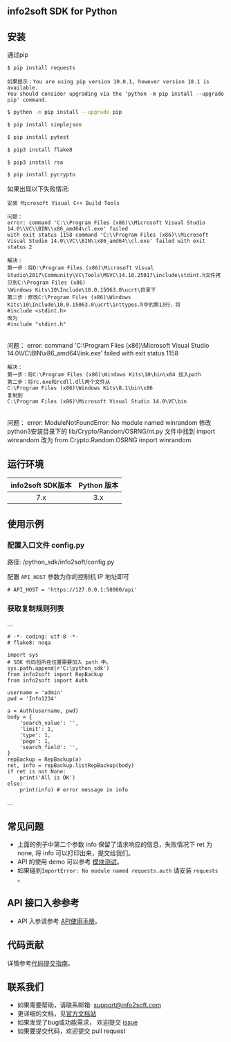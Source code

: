 

## info2soft SDK for Python

## 安装

通过pip


```bash
$ pip install requests
```
    如果提示：You are using pip version 10.0.1, however version 18.1 is available.
    You should consider upgrading via the 'python -m pip install --upgrade pip' command.

```bash
$ python -m pip install --upgrade pip
```

```bash
$ pip install simplejson

$ pip install pytest

$ pip3 install flake8

$ pip3 install rsa

$ pip install pycrypto

```


如果出现以下失败情况:

    安装 Microsoft Visual C++ Build Tools
    
    问题：
    error: command 'C:\\Program Files (x86)\\Microsoft Visual Studio 14.0\\VC\\BIN\\x86_amd64\cl.exe' failed 
    with exit status 1158 command 'C:\\Program Files (x86)\\Microsoft Visual Studio 14.0\\VC\\BIN\\x86_amd64\\cl.exe' failed with exit status 2
    
    解决：
    第一步：将D:\Program Files (x86)\Microsoft Visual Studio\2017\Community\VC\Tools\MSVC\14.10.25017\include\stdint.h文件拷贝到C:\Program Files (x86)
    \Windows Kits\10\Include\10.0.15063.0\ucrt\目录下
    第二步：修改C:\Program Files (x86)\Windows Kits\10\Include\10.0.15063.0\ucrt\inttypes.h中的第13行，将
    #include <stdint.h>
    改为
    #include "stdint.h"


​    
    问题：
    error: command 'C:\\Program Files (x86)\\Microsoft Visual Studio 14.0\\VC\\BIN\\x86_amd64\\link.exe' failed with exit status 1158
    
    解决：
    第一步：将C:\Program Files (x86)\Windows Kits\10\bin\x64 加入path
    第二步：将rc.exe和rcdll.dll两个文件从
    C:\Program Files (x86)\Windows Kits\8.1\bin\x86
    复制到
    C:\Program Files (x86)\Microsoft Visual Studio 14.0\VC\bin


​    
    问题：
    error: ModuleNotFoundError: No module named winrandom
    修改python3安装目录下的 lib/Crypto/Random/OSRNG/nt.py 文件中找到
    import winrandom
    改为
    from Crypto.Random.OSRNG import winrandom

## 运行环境

| info2soft SDK版本 | Python 版本 |
|:--------------------:|:---------------------------:|
|          7.x         |          3.x|


## 使用示例

###   配置入口文件 config.py

路径: /python_sdk/info2soft/config.py

配置 `API_HOST` 参数为你的控制机 IP 地址即可

    # API_HOST = 'https://127.0.0.1:58080/api'
    

###  获取复制规则列表

...

    # -*- coding: utf-8 -*-
    # flake8: noqa
    
    import sys
    # SDK 代码包所在位置需要加入 path 中。
    sys.path.append(r'C:\python_sdk')
    from info2soft import RepBackup
    from info2soft import Auth
    
    username = 'admin'
    pwd = 'Info1234'
    
    a = Auth(username, pwd)
    body = {
        'search_value': '',
        'limit': 1,
        'type': 1,
        'page': 1,
        'search_field': '',
    }
    repBackup = RepBackup(a)
    ret, info = repBackup.listRepBackup(body)
    if ret is not None:
        print('All is OK')
    else:
        print(info) # error message in info

...

## 常见问题

- 上面的例子中第二个参数 info 保留了请求响应的信息，失败情况下 ret 为 none, 将 info 可以打印出来，提交给我们。
- API 的使用 demo 可以参考 [模块测试](https://code.info2soft.com/web/sdk/python-sdk/tree/develop/info2soft/resource/test)。
- 如果碰到`ImportError: No module named requests.auth` 请安装 `requests` 。


##  API 接口入参参考
- API 入参请参考 [API使用手册](https://i2up-api-doc.info2soft.com/apiref/)。


## 代码贡献

详情参考[代码提交指南](CONTRIBUTING.md)。

## 联系我们

- 如果需要帮助，请联系邮箱: support@info2soft.com
- 更详细的文档，见[官方文档站](https://code.info2soft.com/web/sdk/python-sdk)
- 如果发现了bug或功能需求， 欢迎提交 [issue](https://github.com/info2soft/i2up-python-sdk/issues)
- 如果要提交代码，欢迎提交 pull request


 
    
